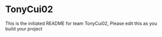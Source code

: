 # TonyCui02
This is the initiated README for team TonyCui02, Please edit this as you build your project
